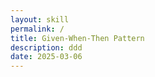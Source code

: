 ```yaml
---
layout: skill
permalink: /
title: Given-When-Then Pattern
description: ddd
date: 2025-03-06
---
```


